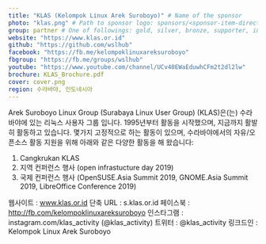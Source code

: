 ```yaml
---
title: "KLAS (Kelompok Linux Arek Suroboyo)" # Name of the sponsor
photo: "klas.png" # Path to sponsor logo: sponsors/<sponsor-item-directory>/logo.png
group: partner # One of followings: gold, silver, bronze, supporter, infra, record, videoi18n, swag
website: "https://www.klas.or.id"
github: "https://github.com/wslhub"
facebook: "https://fb.me/kelompoklinuxareksuroboyo"
fbgroup: "https://fb.me/groups/wslhub"
youtube: "https://www.youtube.com/channel/UCv40EWaEduwhCFm2t2dl2lw"
brochure: KLAS_Brochure.pdf
cover: cover.png
region: 수라바야, 인도네시아
---
```


Arek Suroboyo Linux Group (Surabaya Linux User Group) (KLAS)은(는) 수라바야에 있는 리눅스 사용자 그룹 입니다. 1995년부터 활동을 시작했으며, 지금까지 활발히 활동하고 있습니다. 
몇가지 고정적으로 하는 활동이 있으며, 수라바야에서의 자유/오픈소스 활동 지원을 위해 아래와 같은 다양한 활동을 해 왔습니다:

1. Cangkrukan KLAS
2. 지역 컨퍼런스 행사 (open infrastucture day 2019)
3. 국제 컨퍼런스 행사 (OpenSUSE.Asia Summit 2019, GNOME.Asia Summit 2019, LibreOffice Conference 2019)

웹사이트			: www.klas.or.id
단축 URL	: s.klas.or.id
페이스북		: http://fb.com/kelompoklinuxareksuroboyo
인스타그램		: instagram.com/klas_activity (@klas_activity)
트위터         : @klas_activity
링크드인		: Kelompok Linux Arek Suroboyo
